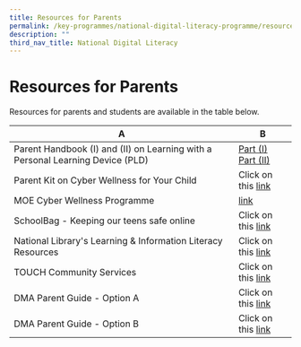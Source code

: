```yaml
---
title: Resources for Parents
permalink: /key-programmes/national-digital-literacy-programme/resources-for-parents/
description: ""
third_nav_title: National Digital Literacy
---
```

# Resources for Parents

Resources for parents and students are available in the table below.



| A | B | 
| -------- | -------- | 
| Parent Handbook (I) and (II) on Learning with a Personal Learning Device (PLD)     | [Part (I)](/files/Parent%20Handbook%20I%20on%20Learning%20with%20a%20PLD.pdf) <br> [Part (II)](/files/Parent%20Handbook%20II%20on%20Learning%20with%20a%20PLD.pdf)     | 
| Parent Kit on Cyber Wellness for Your Child     | Click on this [link](http://go.gov.sg/moe-cyber-wellness)      | 
| MOE Cyber Wellness Programme     | [link](https://www.moe.gov.sg/programmes/cyber-wellness/)     | 
| SchoolBag - Keeping our teens safe online     | Click on this [link](https://www.schoolbag.edu.sg/story/keeping-our-teens-safe-online)     | 
| National Library's Learning & Information Literacy Resources     | Click on this [link](https://sure.nlb.gov.sg/resources/audience/teachers-and-students/secondary-level-cce)     | 
| TOUCH Community Services     | Click on this [link](https://www.help123.sg/)     |
|DMA Parent Guide - Option A|Click on this [link](/files/DMA%20Parent%20Guide%20v2%20Option%20A%20Chrome%20OS.pdf)|
|DMA Parent Guide - Option B|Click on this [link](/files/DMA%20Parent%20Guide%20v2%20Option%20B%20Chrome%20OS.pdf)|